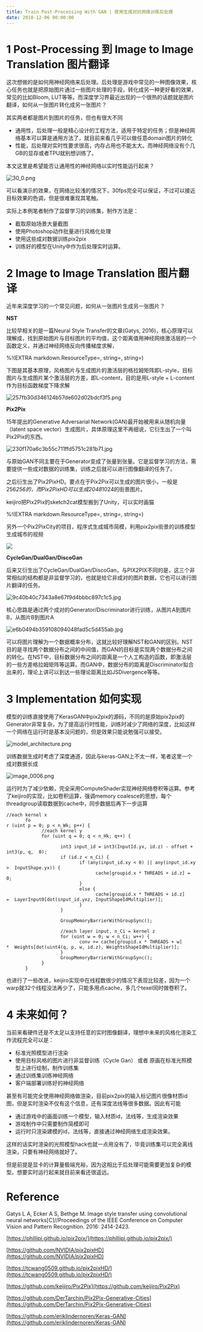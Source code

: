 ```yaml
---
title: Train Post-Processing With GAN | 使用生成对抗网络训练后处理
date: 2018-12-06 00:00:00
---
```


# 1 Post-Processing 到 Image to Image Translation 图片翻译

这次想做的是如何用神经网络来后处理。后处理是游戏中常见的一种图像效果，核心任务也就是把原始图片通过一些图片处理的手段，转化成另一种更好看的效果，常见的比如Bloom, LUT等等。而深度学习界最近出现的一个很热的话题就是图片翻译，如何从一张图片转化成另一张图片？

其实两者都是图片到图片的任务，但也有很大不同

- 通用性，后处理一般是精心设计的工程方法，适用于特定的任务；但是神经网络基本可以算是通用方法了，就目前来看几乎可以做任意domain图片的转化
- 性能，后处理对实时性要求很高，内存占用也不能太大。而神经网络没有个几GB的显存或者TPU就别想训练了。

本文这里是希望能否让通用性的神经网络以实时性能运行起来？

![30_0.png](/images/30_0.jpg)

可以看演示的效果，在网络比较浅的情况下，30fps完全可以保证，不过可以接近目标效果的色调，但是很难重现其笔触。

实际上本例笔者制作了监督学习的训练集，制作方法是：

- 截取原始场景大量截图
- 使用Photoshop动作批量进行风格化处理
- 使用这些成对数据训练pix2pix
- 训练好的模型在Unity中作为后处理实时运算。

# 2 Image to Image Translation 图片翻译

近年来深度学习的一个常见问题，如何从一张图片生成另一张图片？

**NST**

比较早相关的是一篇Neural Style Transfer的文章(Gatys, 2016)，核心原理可以理解成，找到原始图片与目标图片的平均值，这个距离值用神经网络激活层的一个函数定义，并通过神经网络反向传播梯度求解，

%!(EXTRA markdown.ResourceType=, string=, string=)

下图是其基本原理，风格图片与生成图片的激活层的格拉姆矩阵即L-style，目标图片与生成图片某个激活层的方差，即L-content，目的是用L-style + L-content作为目标函数梯度下降求解

![257fb30d346124b57de602d02bdcf3f5.png](/images/257fb30d346124b57de602d02bdcf3f5.jpg)

**Pix2Pix**

15年提出的Generative Adversarial Network(GAN)最开始被用来从随机向量（latent space vector）生成图片，具体原理这里不再细说，它衍生出了一个叫Pix2Pix的东西。

![230f170a6c3b55c711ffd5751c281b71.jpg](/images/230f170a6c3b55c711ffd5751c281b71.jpg)

与原始GAN不同主要在于Generator变成了张量到张量。它是监督学习的方法，需要提供一些成对数据的训练集，训练之后就可以进行图像翻译的任务了。

之后衍生出了Pix2PixHD。要点在于Pix2Pix可以生成的图片很小，一般是256*256的，而Pix2PixHD可以生成2048*1024的街景图片。

keijiro把Pix2Pix的sketch2cat模型搬到了Unity，可以实时画猫

%!(EXTRA markdown.ResourceType=, string=, string=)

另外一个Pix2PixCity的项目，程序式生成城市简模，利用pix2pix街景的训练模型生成城市的视频

![](https://github.com/DerTarchin/Pix2Pix-Generative-Cities/raw/master/images/flicker1.jpg)

**CycleGan/DualGan/DiscoGan**

后来又衍生出了CycleGan/DualGan/DiscoGan，与PIX2PIX不同的是，这三个非常相似的结构都是非监督学习的，也就是给它非成对的图片数据，它也可以进行图片翻译的任务。

![9c40b40c7343a8e67f9d4bbbc897c1c5.jpg](/images/9c40b40c7343a8e67f9d4bbbc897c1c5.jpg)

核心思路是通过两个成对的Generator/Discriminator进行训练，从图片A到图片B，从图片B到图片A

![e6b0494b359108094048fad5c5d455ab.jpg](/images/e6b0494b359108094048fad5c5d455ab.jpg)

可以将图片理解为一个数据概率分布，这就比较好理解NST和GAN的区别。NST目的是寻找两个数据分布之间的中间值，而GAN的目标是实现两个数据分布之间的转化。在NST中，目标数据分布之间的距离是一个人工构造的函数，即激活层的一些方差格拉姆矩阵等运算。而GAN中，数据分布的距离是Discriminator拟合出来的，理论上讲可以到达一些理论距离比如JSDivergence等等。

# 3 Implementation 如何实现

模型的训练直接使用了KerasGAN中pix2pix的源码，不同的是原始pix2pix的Generator非常复杂，为了提高运行时性能，训练时减少了网络的深度，比如这样一个网络在运行时是基本没问题的，但是效果只能说勉强可以接受。

![model_architecture.png](/images/model_architecture.jpg)

训练数据生成时考虑了深度通道，因此与keras-GAN上不太一样，笔者这里一个成对数据长成

![image_0006.png](/images/image_0006.jpg)

运行时为了减少依赖，完全采用ComputeShader实现神经网络卷积等运算。参考了keijiro的实现，比如卷积运算，强调memory coalesce的思想，每个threadgroup读取数据到cache中，同步数据后再下一步运算

```
//each kernel x
       fo
r (uint p = 0; p < n_Wk; p++) {
             //each kernel y
             for (uint q = 0; q < n_Hk; q++) {
                    
                    int3 input_id = int3(InputId.yx, id.z) - offset + int3(p, q,  0);
                    if (id.z < n_Ci) {
                           if (any(input_id.xy < 0) || any(input_id.xy >  InputShape.yx)) {
                                 cache[groupid.x * THREADS + id.z] = 0;
                           }
                           else {
                                 cache[groupid.x * THREADS + id.z] =  LayerInput0[dot(input_id.yxz, InputShapeIdMultiplier)];
                           }
                    }
                    
                    GroupMemoryBarrierWithGroupSync();
                    
                    //each layer input, n_Ci = kernel z
                    for (uint w = 0; w < n_Ci; w++) {
                           conv += cache[groupid.x * THREADS + w] *  Weights[dot(uint4(q, p, w, id.z), WeightsShapeIdMultiplier)];
                    }
                    GroupMemoryBarrierWithGroupSync();
             }
       }
```

也进行了一些改进，keijiro实现中在线程数很少的情况下表现比较差，因为一个warp就32个线程没法再少了，只能多用点cache，多几个texel同时做卷积了。

# 4 未来如何？

当前来看硬件还是不太足以支持任意的实时图像翻译，理想中未来的风格化渲染工作流程完全可以是：

- 标准光照模型进行渲染
- 使用目标风格的图片进行非监督训练（Cycle Gan） 或者 原画在标准光照模型上进行绘制，制作训练集
- 通过训练集训练神经网络
- 客户端部署训练好的神经网络

甚至有可能完全使用神经网络做渲染，目前pix2pix的输入标记图片很像材质id图，但是实时渲染不仅有这个信息，还有深度法线等很多数据。因此有可能

- 通过游戏中的画面训练一个模型，输入材质id，法线等，生成渲染效果
- 游戏制作中只需要制作简模即可
- 运行时只渲染建模的id，法线等，直接通过神经网络生成渲染效果。

这样的话实时渲染的光照模型hack也就一点用没有了，毕竟训练集可以完全离线渲染，只要有神经网络就好了。

但是前提是显卡的计算量极端充裕，因为这相比于后处理可能需要更加复杂的模型。想要实时运行起来就目前来看还很遥远。

# Reference

Gatys L A, Ecker A S, Bethge M. Image style transfer using convolutional neural networks[C]//Proceedings of the IEEE Conference on Computer Vision and Pattern Recognition. 2016: 2414-2423.

[https://phillipi.github.io/pix2pix/](https://phillipi.github.io/pix2pix/)

[https://github.com/NVIDIA/pix2pixHD](https://github.com/NVIDIA/pix2pixHD)

[https://tcwang0509.github.io/pix2pixHD/](https://tcwang0509.github.io/pix2pixHD/)

[https://github.com/keijiro/Pix2Pix](https://github.com/keijiro/Pix2Pix)

[https://github.com/DerTarchin/Pix2Pix-Generative-Cities](https://github.com/DerTarchin/Pix2Pix-Generative-Cities)

[https://github.com/eriklindernoren/Keras-GAN](https://github.com/eriklindernoren/Keras-GAN)
